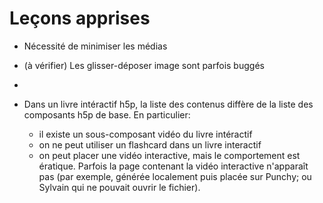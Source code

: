 # Leçons apprises

- Nécessité de minimiser les médias

- (à vérifier) Les glisser-déposer image sont parfois buggés
- 

- Dans un livre intéractif h5p, la liste des contenus diffère de la liste des composants h5p de base. En particulier:
  - il existe un sous-composant vidéo du livre intéractif
  - on ne peut utiliser un flashcard dans un livre interactif
  - on peut placer une vidéo interactive, mais le comportement est ératique. Parfois la page contenant la vidéo interactive n'apparaît pas (par exemple, générée localement puis placée sur Punchy; ou Sylvain qui ne pouvait ouvrir le fichier).

